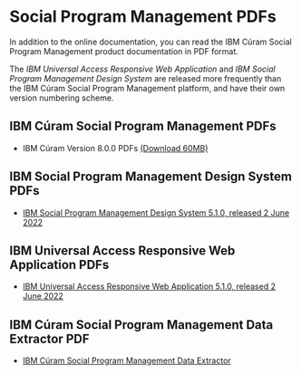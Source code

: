 # Social Program Management PDFs

In addition to the online documentation, you can read the IBM Cúram Social Program Management product documentation in PDF format.

The _IBM Universal Access Responsive Web Application_ and _IBM Social Program Management Design System_ are released more frequently than the IBM Cúram Social Program Management platform, and have their own version numbering scheme.

<!-- **Note:** If the following links don't work in Google Chrome, try another browser, such as Mozilla Firefox.-->

## IBM Cúram Social Program Management PDFs

* IBM Cúram Version 8.0.0 PDFs [(Download 60MB)](http://public.dhe.ibm.com/software/solutions/curam/8.0.0/IBM_Curam_Social_Program_Management_800_PDFs.zip)

## IBM Social Program Management Design System PDFs

* [IBM Social Program Management Design System 5.1.0, released 2 June 2022](https://www.ibm.com/docs/en/SS8S5A/pdf/SPM_DesignSystem_5_1_0.pdf)

## IBM Universal Access Responsive Web Application PDFs

* [IBM Universal Access Responsive Web Application 5.1.0, released 2 June 2022](https://www.ibm.com/docs/en/SS8S5A/pdf/UniversalAccess_5_1_0.pdf)

## IBM Cúram Social Program Management Data Extractor PDF

* [IBM Cúram Social Program Management Data Extractor](http://public.dhe.ibm.com/software/solutions/curam/7.0.7/Data_Extractor_PDF.pdf)
